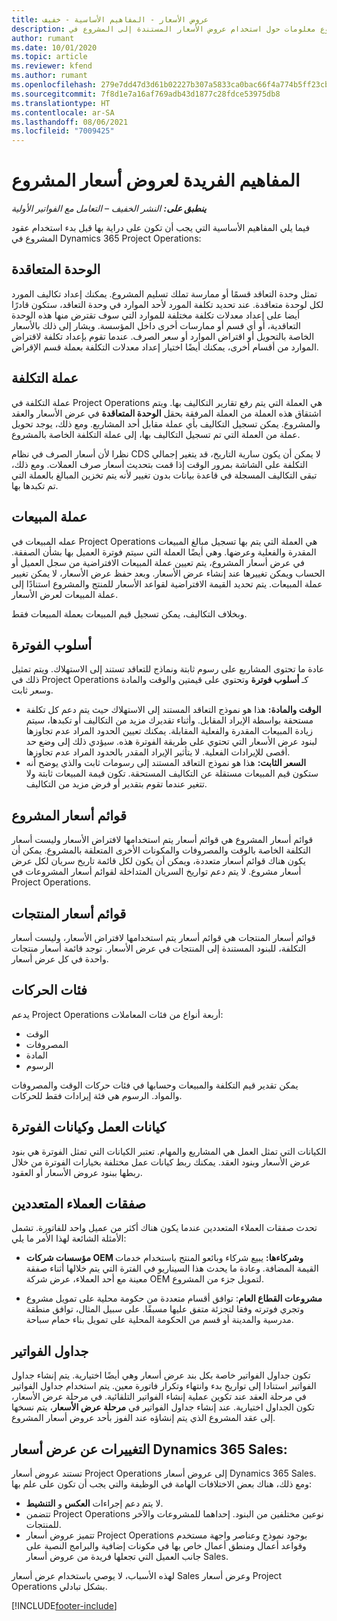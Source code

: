 ```yaml
---
title: عروض الأسعار - المفاهيم الأساسية - خفيف
description: يوفر هذا الموضوع معلومات حول استخدام عروض الأسعار المستندة إلى المشروع في Project Operations.
author: rumant
ms.date: 10/01/2020
ms.topic: article
ms.reviewer: kfend
ms.author: rumant
ms.openlocfilehash: 279e7dd47d3d61b02227b307a5833ca0bac66f4a774b5ff23cb69aac417e2f0e
ms.sourcegitcommit: 7f8d1e7a16af769adb43d1877c28fdce53975db8
ms.translationtype: HT
ms.contentlocale: ar-SA
ms.lasthandoff: 08/06/2021
ms.locfileid: "7009425"
---
```

# <a name="concepts-unique-to-project-quotes"></a>المفاهيم الفريدة لعروض أسعار المشروع

_**ينطبق على:** النشر الخفيف – التعامل مع الفواتير الأولية_


فيما يلي المفاهيم الأساسية التي يجب أن تكون على دراية بها قبل بدء استخدام عقود المشروع في Dynamics 365 Project Operations:

## <a name="contracting-unit"></a>الوحدة المتعاقدة

تمثل وحدة التعاقد قسمًا أو ممارسة تملك تسليم المشروع. يمكنك إعداد تكاليف المورد لكل لوحدة متعاقدة. عند تحديد تكلفة المورد لأحد الموارد في وحدة التعاقد، ستكون قادرًا أيضا على إعداد معدلات تكلفة مختلفة للموارد التي سوف تقترض منها هذه الوحدة التعاقدية، أو أي قسم أو ممارسات أخرى داخل المؤسسة. ويشار إلى ذلك بالأسعار الخاصة بالتحويل أو اقتراض الموارد أو سعر الصرف. عندما تقوم بإعداد تكلفة لاقتراض الموارد من أقسام أخرى، يمكنك أيضًا اختيار إعداد معدلات التكلفة بعملة قسم الإقراض.

## <a name="cost-currency"></a>عملة التكلفة

عملة التكلفة في Project Operations هي العملة التي يتم رفع تقارير التكاليف بها. ويتم اشتقاق هذه العملة من العملة المرفقة بحقل **الوحدة المتعاقدة** في عرض الأسعار والعقد والمشروع. يمكن تسجيل التكاليف بأي عملة مقابل أحد المشاريع. ومع ذلك، يوجد تحويل عملة من العملة التي تم تسجيل التكاليف بها، إلى عملة التكلفة الخاصة بالمشروع.

نظرا لأن أسعار الصرف في نظام CDS لا يمكن أن يكون سارية التاريخ، قد يتغير إجمالي التكلفة على الشاشة بمرور الوقت إذا قمت بتحديث أسعار صرف العملات. ومع ذلك، تبقى التكاليف المسجلة في قاعدة بيانات بدون تغيير لأنه يتم تخزين المبالغ بالعملة التي تم تكبدها بها.

## <a name="sales-currency"></a>عملة المبيعات

عمله المبيعات في Project Operations هي العملة التي يتم بها تسجيل مبالغ المبيعات المقدرة والفعلية وعرضها. وهي أيضًا العملة التي سيتم فوترة العميل بها بشأن الصفقة. في عرض أسعار المشروع، يتم تعيين عملة المبيعات الافتراضية من سجل العميل أو الحساب ويمكن تغييرها عند إنشاء عرض الأسعار. وبعد حفظ عرض الأسعار، لا يمكن تغيير عملة المبيعات. يتم تحديد القيمة الافتراضية لقواعد الأسعار للمنتج والمشروع استنادًا إلى عملة المبيعات لعرض الأسعار.

وبخلاف التكاليف، يمكن تسجيل قيم المبيعات بعملة المبيعات فقط.

## <a name="billing-method"></a>أسلوب الفوترة

عادة ما تحتوى المشاريع على رسوم ثابتة ونماذج للتعاقد تستند إلى الاستهلاك. ويتم تمثيل ذلك في Project Operations كـ **أسلوب فوترة** وتحتوي على قيمتين والوقت والمادة وسعر ثابت.

- **الوقت والمادة:** هذا هو نموذج التعاقد المستند إلى الاستهلاك حيث يتم دعم كل تكلفة مستحقة بواسطة الإيراد المقابل. وأثناء تقديرك مزيد من التكاليف أو تكبدها، سيتم زيادة المبيعات المقدرة والفعلية المقابلة. يمكنك تعيين الحدود المراد عدم تجاوزها لبنود عرض الأسعار التي تحتوي على طريقة الفوترة هذه. سيؤدي ذلك إلى وضع حد أقصى للإيرادات الفعلية. لا يتأثير الإيراد المقدر بالحدود المراد عدم تجاوزها.
- **السعر الثابت:** هذا هو نموذج التعاقد المستند إلى رسومات ثابت والذي يوضح أنه ستكون قيم المبيعات مستقلة عن التكاليف المستحقة. تكون قيمة المبيعات ثابتة ولا تتغير عندما تقوم بتقدير أو فرض مزيد من التكاليف.

## <a name="project-price-lists"></a>قوائم أسعار المشروع

قوائم أسعار المشروع هي قوائم أسعار يتم استخدامها لافتراض الأسعار وليست أسعار التكلفة الخاصة بالوقت والمصروفات والمكونات الأخرى المتعلقة بالمشروع. يمكن أن يكون هناك قوائم أسعار متعددة، ويمكن أن يكون لكل قائمة تاريخ سريان لكل عرض أسعار مشروع. لا يتم دعم تواريخ السريان المتداخلة لقوائم أسعار المشروعات في Project Operations.

## <a name="product-price-lists"></a>قوائم أسعار المنتجات

قوائم أسعار المنتجات هي قوائم أسعار يتم استخدامها لافتراض الأسعار، وليست أسعار التكلفة، للبنود المستندة إلى المنتجات في عرض الأسعار. توجد قائمة أسعار منتجات واحدة في كل عرض أسعار.

## <a name="transaction-classes"></a>فئات الحركات

يدعم Project Operations أربعة أنواع من فئات المعاملات:

- الوقت
- المصروفات
- المادة
- الرسوم

يمكن تقدير قيم التكلفة والمبيعات وحسابها في فئات حركات الوقت والمصروفات والمواد. الرسوم هي فئة إيرادات فقط للحركات.

## <a name="work-entities-and-billing-entities"></a>كيانات العمل وكيانات الفوترة

الكيانات التي تمثل العمل هي المشاريع والمهام. تعتبر الكيانات التي تمثل الفوترة هي بنود عرض الأسعار وبنود العقد. يمكنك ربط كيانات عمل مختلفة بخيارات الفوترة من خلال ربطها ببنود عروض الأسعار أو العقود.

## <a name="multi-customer-deals"></a>صفقات العملاء المتعددين

تحدث صفقات العملاء المتعددين عندما يكون هناك أكثر من عميل واحد للفاتورة. تشمل الأمثلة الشائعة لهذا الأمر ما يلي:

- **مؤسسات شركات OEM وشركاءها:** يبيع شركاء وبائعو المنتج باستخدام خدمات القيمة المضافة. وعادة ما يحدث هذا السيناريو في الفترة التي يتم خلالها أثناء صفقة معينة مع أحد العملاء، عرض شركة OEM لتمويل جزء من المشروع. 

- **مشروعات القطاع العام**: توافق أقسام متعددة من حكومة محلية على تمويل مشروع وتجري فوترته وفقا لتجزئة متفق عليها مسبقًا. على سبيل المثال، توافق منطقة مدرسية والمدينة أو قسم من الحكومة المحلية على تمويل بناء حمام سباحة.

## <a name="invoice-schedules"></a>جداول الفواتير

تكون جداول الفواتير خاصة بكل بند عرض أسعار وهي أيضًا اختيارية. يتم إنشاء جداول الفواتير استنادا إلى تواريخ بدء وانتهاء وتكرار فاتورة معين. يتم استخدام جداول الفواتير في مرحلة العقد عند تكوين عملية إنشاء الفواتير التلقائية. في مرحلة عرض الأسعار، تكون الجداول اختيارية. عند إنشاء جداول الفواتير في **مرحلة عرض الأسعار**، يتم نسخها إلى عقد المشروع الذي يتم إنشاؤه عند الفوز بأحد عروض أسعار المشروع.

## <a name="changes-from-dynamics-365-sales-quote"></a>التغييرات عن عرض أسعار Dynamics 365 Sales:

تستند عروض أسعار Project Operations إلى عروض أسعار Dynamics 365 Sales. ومع ذلك، هناك بعض الاختلافات الهامة في الوظيفة والتي يجب أن تكون على علم بها:

- لا يتم دعم إجراءات **العكس** و **التنشيط**.
- تتضمن Project Operations نوعين مختلفين من البنود. إحداهما للمشروعات والآخر للمنتجات.
- تتميز عروض أسعار Project Operations بوجود نموذج وعناصر واجهة مستخدم وقواعد أعمال ومنطق أعمال خاص بها في مكونات إضافية والبرامج النصية على جانب العميل التي تجعلها فريدة من عروض أسعار Sales.

لهذه الأسباب، لا يوصي باستخدام عرض أسعار Sales وعرض أسعار Project Operations بشكل تبادلي.


[!INCLUDE[footer-include](../../includes/footer-banner.md)]
